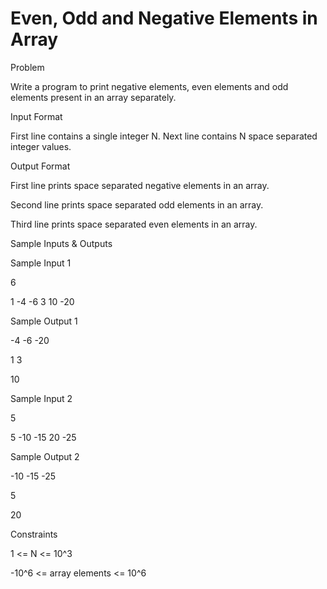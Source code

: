 # Even, Odd and Negative Elements in Array

Problem





Write a program to print negative elements, even elements and odd elements present in an array separately.





Input Format



First line contains a single integer N. Next line contains N space separated integer values.





Output Format



First line prints space separated negative elements in an array. 



Second line prints space separated odd elements in an array. 



Third line prints space separated even elements in an array.





Sample Inputs & Outputs



Sample Input 1

6

1 -4 -6 3 10 -20



Sample Output 1

-4 -6 -20

1 3

10







Sample Input 2

5

5 -10 -15 20 -25



Sample Output 2

-10 -15 -25

5

20







Constraints



1 <= N <= 10^3 



-10^6 <= array elements <= 10^6





